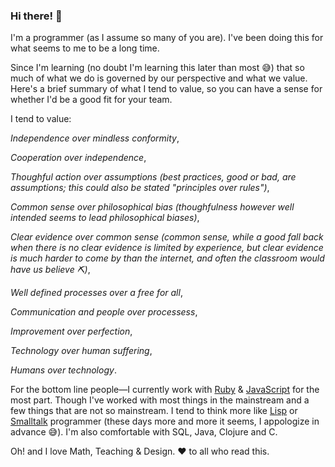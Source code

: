 ### Hi there! 👋

I'm a programmer (as I assume so many of you are). I've been doing this for what seems to me to be a long time.

Since I'm learning (no doubt I'm learning this later than most 😅) that so much of what we do is governed by our perspective and what we value. Here's a brief summary of what I tend to value, so you can have a sense for whether I'd be a good fit for your team.

I tend to value:

*Independence over mindless conformity*,

*Cooperation over independence*,

*Thoughful action over assumptions (best practices, good or bad, are assumptions; this could also be stated "principles over rules")*,

*Common sense over philosophical bias (thoughfulness however well intended seems to lead philosophical biases)*,

*Clear evidence over common sense (common sense, while a good fall back when there is no clear evidence is limited by experience, but clear evidence is much harder to come by than the internet, and often the classroom would have us believe ⛏️)*,

*Well defined processes over a free for all*,

*Communication and people over processess*,

*Improvement over perfection*,

*Technology over human suffering*,

*Humans over technology*.

For the bottom line people&mdash;I currently work with [Ruby](https://ruby-lang.org) & [JavaScript](https://javascript.info) for the most part. Though I've worked with most things in the mainstream and a few things that are not so mainstream. I tend to think more like [Lisp](https://lisp-lang.org) or [Smalltalk](https://squeak.org) programmer (these days more and more it seems, I appologize in advance 😅).  I'm also comfortable with SQL, Java, Clojure and C.

Oh! and I love Math, Teaching & Design. ❤️ to all who read this.
